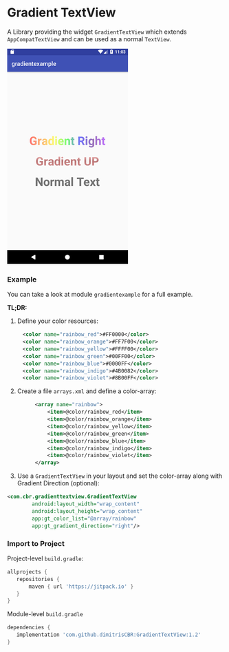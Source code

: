 # Gradient TextView

 A Library providing the widget  `GradientTextView` which extends `AppCompatTextView` and can be used as a normal `TextView`.
 
 
 ![Image](images/gradient.PNG)


 ### Example
 
 You can take a look at module `gradientexample` for a full example.
 
 **TL;DR:**
 
 1. Define your color resources:
 
```xml
     <color name="rainbow_red">#FF0000</color>
     <color name="rainbow_orange">#FF7F00</color>
     <color name="rainbow_yellow">#FFFF00</color>
     <color name="rainbow_green">#00FF00</color>
     <color name="rainbow_blue">#0000FF</color>
     <color name="rainbow_indigo">#4B0082</color>
     <color name="rainbow_violet">#8B00FF</color>
```
	

2. Create a file `arrays.xml` and define a color-array:

```xml
         <array name="rainbow">
             <item>@color/rainbow_red</item>
             <item>@color/rainbow_orange</item>
             <item>@color/rainbow_yellow</item>
             <item>@color/rainbow_green</item>
             <item>@color/rainbow_blue</item>
             <item>@color/rainbow_indigo</item>
             <item>@color/rainbow_violet</item>
         </array>
```


3. Use a `GradientTextView` in your layout and set the color-array along with Gradient Direction (optional):

```xml
<com.cbr.gradienttextview.GradientTextView
        android:layout_width="wrap_content"
        android:layout_height="wrap_content"
        app:gt_color_list="@array/rainbow"
        app:gt_gradient_direction="right"/>
```


### Import to Project

Project-level `build.gradle`:
```groovy
allprojects {
   repositories {
       maven { url 'https://jitpack.io' }
   }
}
```

Module-level `build.gradle`
```groovy
dependencies {
   implementation 'com.github.dimitrisCBR:GradientTextView:1.2'
}
```
